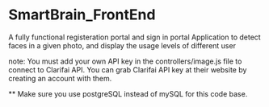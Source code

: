 # SmartBrain_FrontEnd
A fully functional registeration portal and sign in portal
Application to detect faces in a given photo, and display the usage levels of different user

note:
You must add your own API key in the controllers/image.js file to connect to Clarifai API.
You can grab Clarifai API key at their website by creating an account with them.

** Make sure you use postgreSQL instead of mySQL for this code base.
